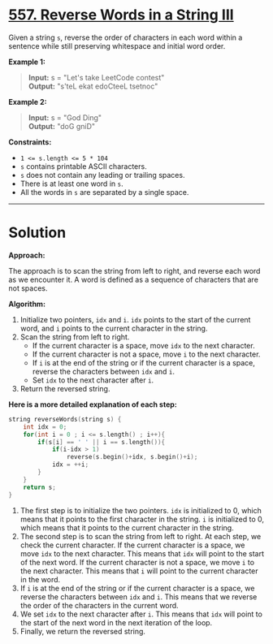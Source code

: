 # [557. Reverse Words in a String III](https://leetcode.com/problems/reverse-words-in-a-string-iii/)

Given a string `s`, reverse the order of characters in each word within a sentence while still preserving whitespace and initial word order.

 

**Example 1:**

> **Input:** s = "Let's take LeetCode contest"<br>
**Output:** "s'teL ekat edoCteeL tsetnoc"

**Example 2:**

> **Input:** s = "God Ding"<br>
**Output:** "doG gniD"
 

**Constraints:**

- `1 <= s.length <= 5 * 104`
- `s` contains printable ASCII characters.
- `s` does not contain any leading or trailing spaces.
- There is at least one word in `s`.
- All the words in `s` are separated by a single space.

---
# Solution

**Approach:**

The approach is to scan the string from left to right, and reverse each word as we encounter it. A word is defined as a sequence of characters that are not spaces.

**Algorithm:**

1. Initialize two pointers, `idx` and `i`. `idx` points to the start of the current word, and `i` points to the current character in the string.
2. Scan the string from left to right.
    * If the current character is a space, move `idx` to the next character.
    * If the current character is not a space, move `i` to the next character.
    * If `i` is at the end of the string or if the current character is a space, reverse the characters between `idx` and `i`.
    * Set `idx` to the next character after `i`.
3. Return the reversed string.

**Here is a more detailed explanation of each step:**
```cpp
string reverseWords(string s) {
    int idx = 0;
    for(int i = 0 ; i <= s.length() ; i++){
        if(s[i] == ' ' || i == s.length()){
            if(i-idx > 1)
                reverse(s.begin()+idx, s.begin()+i);
            idx = ++i;
        }
    }
    return s;
}
```
1. The first step is to initialize the two pointers. `idx` is initialized to 0, which means that it points to the first character in the string. `i` is initialized to 0, which means that it points to the current character in the string.
2. The second step is to scan the string from left to right. At each step, we check the current character. If the current character is a space, we move `idx` to the next character. This means that `idx` will point to the start of the next word. If the current character is not a space, we move `i` to the next character. This means that `i` will point to the current character in the word.
3. If `i` is at the end of the string or if the current character is a space, we reverse the characters between `idx` and `i`. This means that we reverse the order of the characters in the current word.
4. We set `idx` to the next character after `i`. This means that `idx` will point to the start of the next word in the next iteration of the loop.
5. Finally, we return the reversed string.